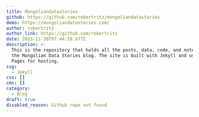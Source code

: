 ```yaml
---
title: Mongoliandatastories
github: https://github.com/robertritz/mongoliandatastories
demo: https://mongoliandatastories.com/
author: robertritz
author_link: https://github.com/robertritz
date: 2023-11-30T07:44:59.677Z
description: >-
  This is the repository that holds all the posts, data, code, and notebooks for
  the Mongolian Data Stories blog. The site is built with Jekyll and uses Github
  Pages for hosting.
ssg:
  - Jekyll
css: []
cms: []
category:
  - Blog
draft: true
disabled_reason: Github repo not found
---
```

